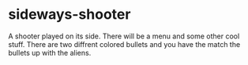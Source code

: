# sideways-shooter
A shooter played on its side. There will be a menu and some other cool stuff.
There are two diffrent colored bullets and you have the match the bullets up with the aliens.
